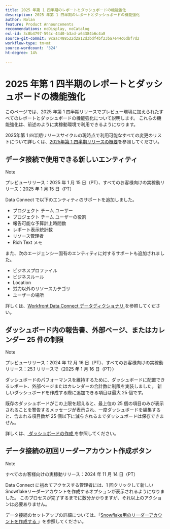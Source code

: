 ```yaml
---
title: 2025 年第 1 四半期のレポートとダッシュボードの機能強化
description: 2025 年第 1 四半期のレポートとダッシュボードの機能強化
author: Nolan
feature: Product Announcements
recommendations: noDisplay, noCatalog
exl-id: 3c0b4797-594c-44d0-b3ad-a64384b6c4a8
source-git-commit: 9caac488522d2a12d3bdf4bf23ba7e44c6dbf7d2
workflow-type: tm+mt
source-wordcount: '324'
ht-degree: 14%

---
```


# 2025 年第 1 四半期のレポートとダッシュボードの機能強化

このページでは、2025 年第 1 四半期リリースでプレビュー環境に加えられたすべてのレポートとダッシュボードの機能強化について説明します。 これらの機能強化は、前述のように実稼動環境で利用できるようになります。

2025年第 1 四半期リリースサイクルの現時点で利用可能なすべての変更のリストについて詳しくは、[2025年第 1 四半期リリースの概要](/help/quicksilver/product-announcements/product-releases/25-q1-release-activity/25-q1-release-overview.md)を参照してください。

## データ接続で使用できる新しいエンティティ

>[!NOTE]
>
>プレビューリリース：2025 年 1 月 15 日（PT）、すべてのお客様向けの実稼動リリース：2025 年 1 月 15 日（PT）

Data Connect で以下のエンティティのサポートを追加しました。

* プロジェクト チーム ユーザー
* プロジェクト チーム ユーザーの役割
* 報告可能な予算計上時間数
* レポート表示統計数
* リソース管理者
* Rich Text メモ

また、次のエージェンシー固有のエンティティに対するサポートも追加されました。

* ビジネスプロファイル
* ビジネスルール
* Location
* 労力以外のリソースカテゴリ
* ユーザーの場所

詳しくは、[Workfront Data Connect データディクショナリ ](/help/quicksilver/reports-and-dashboards/data-lake/data-dictionary.md) を参照してください。

## ダッシュボード内の報告書、外部ページ、またはカレンダー 25 件の制限

>[!NOTE]
>
>プレビューリリース：2024 年 12 月 16 日（PT）、すべてのお客様向けの実稼動リリース：25.1 リリースで（2025 年 1 月 16 日（PT））

ダッシュボードのパフォーマンスを維持するために、ダッシュボードに配置できるレポート、外部ページまたはカレンダーの合計数に制限を実装しました。 新しいダッシュボードを作成する際に追加できる項目は最大 25 個です。

既存のダッシュボードがこの上限を超えると、最上位の 25 個の項目のみが表示されることを警告するメッセージが表示され、一度ダッシュボードを編集すると、含まれる項目数が 25 個以下に減らされるまでダッシュボードは保存できません。

詳しくは、[ ダッシュボードの作成 ](/help/quicksilver/reports-and-dashboards/dashboards/creating-and-managing-dashboards/create-dashboard.md) を参照してください。

## データ接続の初回リーダーアカウント作成ボタン

>[!NOTE]
>
>すべてのお客様向けの実稼動リリース：2024 年 11 月 14 日（PT）

Data Connect に初めてアクセスする管理者には、1 回クリックして新しいSnowflakeリーダーアカウントを作成するオプションが表示されるようになりました。 このプロセスが完了するまでに数分かかりますが、それ以上のアクションは必要ありません。

データ接続のセットアップの詳細については、「[Snowflake用のリーダーアカウントを作成する ](/help/quicksilver/reports-and-dashboards/data-lake/create-a-reader-account.md)」を参照してください。
